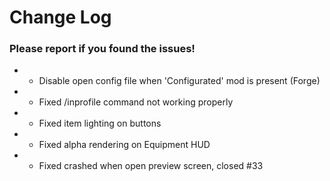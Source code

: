 # Change Log

### Please report if you found the issues!

* * Disable open config file when 'Configurated' mod is present (Forge)
* * Fixed /inprofile command not working properly
* * Fixed item lighting on buttons
* * Fixed alpha rendering on Equipment HUD
* * Fixed crashed when open preview screen, closed #33